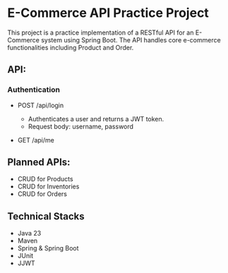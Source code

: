 # E-Commerce API Practice Project

This project is a practice implementation of a RESTful API for an E-Commerce system using Spring Boot. The API handles core e-commerce functionalities including Product and Order.

## API:

### Authentication

- POST /api/login
	- Authenticates a user and returns a JWT token.
	- Request body: username, password

- GET /api/me



## Planned APIs:
- CRUD for Products
- CRUD for Inventories
- CRUD for Orders

## Technical Stacks

- Java 23
- Maven
- Spring & Spring Boot
- JUnit
- JJWT
